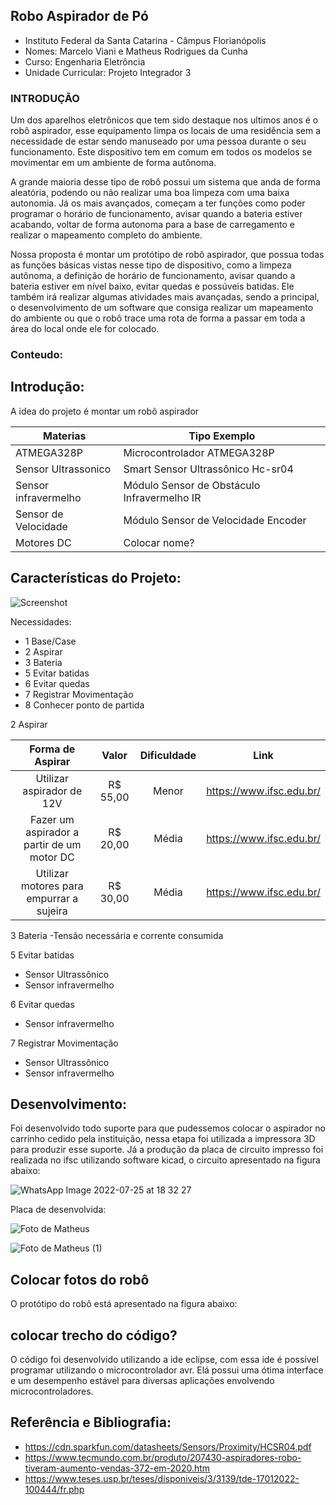 ## Robo Aspirador de Pó

- Instituto Federal da Santa Catarina - Câmpus Florianópolis
- Nomes: Marcelo Viani e Matheus Rodrigues da Cunha
- Curso: Engenharia Eletrôncia
- Unidade Curricular: Projeto Integrador 3


### INTRODUÇÃO

Um dos aparelhos eletrônicos que tem sido destaque nos ultimos anos é o robô aspirador, esse equipamento limpa os locais de uma residência
sem a necessidade de estar sendo manuseado por uma pessoa durante o seu funcionamento. Este dispositivo tem em comum em todos os modelos se movimentar 
em um ambiente de forma autônoma.

A grande  maioria desse tipo de robô possui um sistema que anda de forma aleatória, podendo ou não realizar uma boa limpeza com uma 
baixa autonomia. Já os mais avançados, começam a ter funções como poder programar o horário de funcionamento, avisar 
quando a bateria estiver acabando, voltar de forma autonoma para a base de carregamento e realizar o mapeamento 
completo do ambiente.

Nossa proposta é montar um protótipo de robô aspirador, que possua todas as funções básicas vistas nesse tipo de
dispositivo, como a limpeza autônoma, a definição de horário de funcionamento, avisar quando a bateria estiver 
em nível baixo, evitar quedas e possúveis batidas. Ele também irá realizar algumas atividades mais avançadas, sendo a principal, o 
desenvolvimento de um software que consiga realizar um mapeamento do ambiente ou que o robô trace uma 
rota de forma a passar em toda a área do local onde ele for colocado.


### Conteudo:

## Introdução:

A idea do projeto é montar um robô aspirador 


  Materias | Tipo Exemplo  
  -------  |--------------                    
 ATMEGA328P | Microcontrolador ATMEGA328P
 Sensor Ultrassonico  |  Smart Sensor Ultrassônico Hc-sr04
 Sensor infravermelho | Módulo Sensor de Obstáculo Infravermelho IR
 Sensor de Velocidade | Módulo Sensor de Velocidade Encoder
 Motores DC | Colocar nome?

 
 ## Características do Projeto:
 
 ![Screenshot](https://camo.githubusercontent.com/37648960f68d08493e41f3fcc5146b1b937f7c9ef2aada56c4b2bb4528fb5139/68747470733a2f2f692e6962622e636f2f796e787a3664532f494d472d32303139303632362d3135343832312e6a7067)

        
Necessidades:

- 1 Base/Case
- 2 Aspirar
- 3 Bateria
- 5 Evitar batidas
- 6 Evitar quedas
- 7 Registrar Movimentação
- 8 Conhecer ponto de partida

      
2 Aspirar

Forma de Aspirar                                                        | Valor       | Dificuldade | Link
:---------------------------------------------------------------------: | :------:    | :----------:| :----------------------:
Utilizar aspirador de 12V                                               | R$ 55,00    | Menor       | https://www.ifsc.edu.br/
Fazer um aspirador a partir de um motor DC                              | R$ 20,00    | Média       | https://www.ifsc.edu.br/
Utilizar  motores para empurrar a sujeira                               | R$ 30,00    | Média       | https://www.ifsc.edu.br/


3 Bateria
-Tensão necessária e corrente consumida

5 Evitar batidas
- Sensor Ultrassônico
- Sensor infravermelho

6 Evitar quedas
- Sensor infravermelho

7 Registrar Movimentação
- Sensor Ultrassônico
- Sensor infravermelho


## Desenvolvimento:

Foi desenvolvido todo suporte para que pudessemos colocar o aspirador no carrinho cedido pela instituição, nessa etapa foi utilizada
a impressora 3D para produzir esse suporte. Já a produção da placa de circuito impresso foi realizada no ifsc utilizando software kicad, o circuito 
apresentado na figura abaixo:

![WhatsApp Image 2022-07-25 at 18 32 27](https://user-images.githubusercontent.com/49212881/181155702-2795e9e1-bb1e-406f-bac3-10c58a8a2c25.jpeg)


 Placa de desenvolvida: 
 
![Foto de Matheus](https://user-images.githubusercontent.com/49212881/181152398-ed8179f2-7202-4dd7-9a8b-27abda26b18e.jpg)

![Foto de Matheus (1)](https://user-images.githubusercontent.com/49212881/181152434-42a68ec9-9845-44c8-80d9-8b70f4dac7f5.jpg)

 
 
## Colocar fotos do robô

O protótipo do robô está apresentado na figura abaixo:




## colocar trecho do código?

O código foi desenvolvido utilizando a ide eclipse, com essa ide é possível programar utilizando o 
microcontrolador avr. Elá possui uma ótima interface e um desempenho estável para diversas aplicações envolvendo microcontroladores. 

## Referência e Bibliografia:


- https://cdn.sparkfun.com/datasheets/Sensors/Proximity/HCSR04.pdf
- https://www.tecmundo.com.br/produto/207430-aspiradores-robo-tiveram-aumento-vendas-372-em-2020.htm
- https://www.teses.usp.br/teses/disponiveis/3/3139/tde-17012022-100444/fr.php
